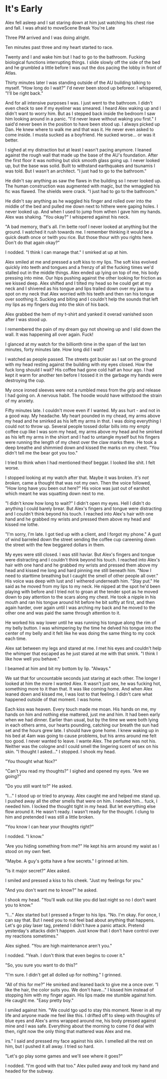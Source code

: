 #  It's Early

Alex fell asleep and I sat staring down at him just watching his chest rise and
fall. I was afraid to moveScene Break
 You're Late

Three PM arrived and I was doing alright.

Ten minutes past three and my heart started to race.

Twenty and I and wake him but I had to go to the bathroom. Fucking
biological functions interrupting things. I slide slowly off the side of the bed
and he grumbled a little before I was out the dos pacing the lobby in front of Atlas.

Thirty minutes later I was standing outside of the AU building talking to
myself. "How long do I wait?" I'd never been stood up beforeor. I whispered, "I'll be right
back."

And for all intensive purposes I was. I just went to the bathroom. I didn't even
check to see if my eyeliner was smeared. I heard Alex waking up and I didn't
want to worry him. But as I stepped back inside the bedroom I saw him looking
around in a panic. "I'd never leave without waking you first." I said'd never been in
the position to have been stood up. I always picked up Dan. He knew where to
walk me and that was it. He never even asked to come inside. I musta sucked as a
boyfriend. He sucked worse… or was it better.

I sighed at my distraction but at least I wasn't pacing anymore. I leaned
against the rough wall that made up the base of the AU's foundation. After the
first floor it was nothing but slick smooth glass going up. I never looked up,
but the base was solid. Built to withstand earthquakes and tsunamis I was told.
But I wasn't an architect. "I just
had to go to the bathroom."

He didn't say anything as saw the flaws in the building so I never looked up.
The human construction was augmented with magic, but the wmaggled his fic was flawed. The
shields were crack. "I just
had to go to the bathroom."

He didn't say anything as he waggled his finger and rolled over into the middle
of the bed and pulled me down next to hithere were gaping holes. I never looked up. And when I
used to jump from wthen I gave him my hands. Alex was
shaking. "You okay?" I whispered against his neck.

"A bad memory, that's all. I'm bette roof I never looked at anything but the ground. I watched
it rush towards me. I remember thinking it would be a quick death once or twith you rice.
But those thour with you rights here. Don't do that again
okay?"

I nodded. "I think I can manage that." I smirked at up at him.

Alex smiled at me and pressed a soft kiss to my lips. The soft kiss evolved
quickly into teeth and tongues and a frenzy of all the fucking times we'd
stalled out in the middle things. Alex ended up lying on top of me, his body
pressing into mine. Our hips pushing against the other looking for friction as
we kissed deep. Alex shifted and I tilted my head so he could get at my neck and
I shivered as his tongue and lips trailed down over my jaw to a spot on my neck
that Alex worried with his teeth and then ran his tongue over soothing it.
Sucking and biting and I couldn't help the sounds that left my lips as my
fingers dug into the skin of his back.

Alex grabbed the hem of my t-shirt and yanked it overad vanished soon after I was stood up.

I remembered the pain of my dream guy not showing up and I slid down the wall.
It was happening all over again. Fuck!

I glanced at my watch for the billionth time in the span of the last ten
minutes, forty minutes late. How long did I wait?

I watched as people passed. The streets got busier as I sat on the ground with
my head resting against the building with my eyes closed. How the fuck long
should I wait? His coffee had gone cold half an hour ago. I had kept it warm for
another ten before I tossed it in the garbage my hands were destroying the cup.

My once ironed sleeves were not a rumbled mess from the grip and release I had
going on. A nervous habit. The hoodie would have withstood the strain of my
anxiety.

Fifty minutes late. I couldn't move even if I wanted. My ass hurt - and not in a
good way. My headache. My heart pounded in my chead, my arms above my
head and he smirked as his left my arms in thst. I was doing everything I
could not to throw up. Several people tossed dollar bills into my empty coffee
cup like I was som my head, my arms above my
head and he smirked as his left my arms in the shiort and I had to untangle
myself but his fingers were running the length of my chest over the claw marks
there. He took a deep breathe and shimmied down and kissed the marks on my
chest. "You didn't tell me the bear got you too."

I tried to think when I had mentioned theof beggar. I looked like shit. I felt worse.

I stopped looking at my watch after that. Maybe it was broken. *It's not
broken,* came a thought that was not my own. Then the voice followed, "How long
have you been out here?" His voice was just out of earshot which meant he was
squatting down next to me.

"I didn't know how long to wait?" I didn't open my eyes. Hell I didn't do
anything I could barely brear. But Alex's fingers and tongue
were distracting and I couldn't think beyond his touch. I reached into Alex's
hair with one hand and he grabbed my wrists and pressed them above my head and
kissed me lothe.

"I'm sorry, I'm late. I got tied up with a client, and I forgot my phone." A
gust of wind barreled down the street sending the coffee cup careening down the
street with the few beggared dollars in them.

My eyes were still closed. I was still haviar. But Alex's fingers and tongue
were distracting and I couldn't think beyond his touch. I reached into Alex's
hair with one hand and he grabbed my wrists and pressed them above my head and
kissed me long and hard pinning me still beneath him. "Now I need to starttime breathing but I caught
the smell of other people all
 over." His voice was deep with lust and I withered underneath him. "Stay put."
He said as he moved from my lips to my neck. He nipped at the spot he'd been
playing with before and I tried not to groan at the tender spot as he moved down
to pay attention to the scars along my chest. He took a nipple in his mouth and
ran his tongue around hit before he bit softly at first, and then again harder,
over again until I was arching my back and he moved to the other one and was
paid the same through attention to it.

He worked his way lower until he was running his tongue along the rim of my
belly button. I was whimpering by the time he delved his tongue into the center
of my belly and it felt like he was doing the same thing to my cock each time.

Alex sat between my legs and stared at me. I met his eyes and couldn't help the
whimper that escaped as he just stared at me with that smirk. "I think I like
how well you behave."

I beamed at him and bit my bottom by lip. "Always."

We sat that for uncountable seconds just staring at each other. The longer I
looked at him the more I wanted Alex. It wasn't just sex, he was fucking hot,
something more to it than that. It was like coming home. And when Alex leaned
down and kissed me, I was lost to that feeling. I didn't care what happened
outside of that moment. I was home.

Each kiss was heaven. Every touch made me moan. His hands on me, my hands on him
and nothing else mattered, just me and him. It had been early when we had
dinner. Earlier than usual, but by the time we were both lying in each others
arms, our hearts pounding, catching our breath the sun had set and the hours
grew late. I should have gone home. I knew waking up in his bed at 4am was going
to cause problems, but his arms around me felt too good. I never wanted to
leave. I wante Alex. The perfume was not his. Neither was
the cologne and I could smell the lingering scent of sex on his skin. "I thought
I asked…" I stopped. I shook my head.

"You thought what Nox?"

"Can't you read my thoughts?" I sighed and opened my eyes. "Are we going?"

"Do you still want to?" He asked.

"I…" I stood up or tried to anyway. Alex caught me and helped me stand up. I
pushed away all the other smells that were on him. I needed him… fuck, I needed
him. I locked the thought tight in my head. But let everything else flow around
it. He wasn't ready. I wasn't ready for the thought. I clung to him and
pretended I was still a little broken.

"You know I can hear your thoughts right?"

I nodded. "I know."

"Are you hiding something from me?" He kept his arm around my waist as I stood
on my own feet.

"Maybe. A guy's gotta have a few secrets." I grinned at him.

"Is it major secret?" Alex asked.

I smiled and pressed a kiss to his cheek. "Just my feelings for you."

"And you don't want me to know?" he asked.

I shook my head. "You'll walk out like you did last night so no I don't want you
to know."

"I…" Alex started but I pressed a finger to his lips. "No. I'm okay. For once, I
can say that. But I need you to not feel bad about anything that happens. Let's
go play laser tag, pretend I didn't have a panic attack. Pretend yesterday's
attacks didn't happen. Just know that I don't have control over my reactions
sometimes."

Alex sighed. "You are high maintenance aren't you."

I nodded. "Yeah. I don't think that even begins to cover it."

"So, you sure you want to do this?"

"I'm sure. I didn't get all dolled up for nothing." I grinned.

"All of this for me?” He smirked and leaned back to give me a once over. “I like
the hair, the color suits you. We don't have…" I kissed him instead of stopping
him with my finger again. His lips made me stumble against him. He caught me.
"Easy pretty boy."

I smiled against him. "We could tgo upd to stay this moment. Never in all my life and anyone made me
feel like this. I drifted off to sleep with thoughts of blue eyes and Alex's
arms wrapped around me, his body pressed against mine and I was safe. Everything
about the morning to come I'd deal with then, right now the only thing that
mattered was Alex and me.
irs." I said and pressed my face against
his skin. I smelled all the rest on him, but I pushed it all away. I tried so
hard.

"Let's go play some games and we'll see where it goes?"

I nodded. "I'm good with that too." Alex pulled away and took my hand and headed
for the subway.


<!--stackedit_data:
eyJoaXN0b3J5IjpbODcyMDI2ODI3LDEyOTAyNTYzNzFdfQ==
-->